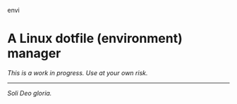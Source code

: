 envi
####
A Linux dotfile (environment) manager
=====================================

*This is a work in progress. Use at your own risk.*

----

*Soli Deo gloria.*
